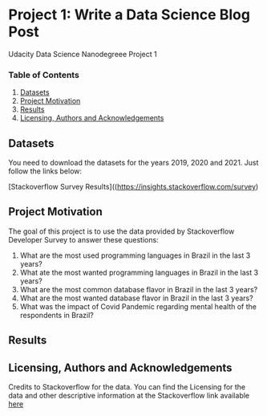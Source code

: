 # Project 1:  Write a Data Science Blog Post

Udacity Data Science Nanodegreee Project 1


### Table of Contents


1. [Datasets](#datasets)
2. [Project Motivation](#motivation)
3. [Results](#results)
4. [Licensing, Authors and Acknowledgements](#licensing)


## Datasets <a name="datasets"></a>

You need to download the datasets for the years 2019, 2020 and 2021. Just follow the links below:

[Stackoverflow Survey Results]((https://insights.stackoverflow.com/survey)

## Project Motivation <a name="motivation"></a>

The goal of this project is to use the data provided by Stackoverflow Developer Survey to answer these questions:</br>

1. What are the most used programming languages in Brazil in the last 3 years?</br>
2. What ate the most wanted programming languages in Brazil in the last 3 years?</br>
3. What are the most common database flavor in Brazil in the last 3 years?</br>
4. What are the most wanted database flavor in Brazil in the last 3 years?</br>
5. What was the impact of Covid Pandemic regarding mental health of the respondents in Brazil?</br>


## Results <a name="results"></a>

## Licensing, Authors and Acknowledgements <a name="licensing"></a>

Credits to Stackoverflow for the data. You can find the Licensing for the data and other descriptive information at the Stackoverflow link available [here]((https://insights.stackoverflow.com/survey))










